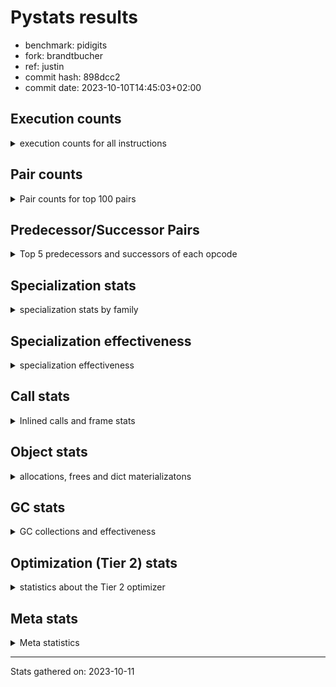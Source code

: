 
# Pystats results

- benchmark: pidigits
- fork: brandtbucher
- ref: justin
- commit hash: 898dcc2
- commit date: 2023-10-10T14:45:03+02:00

## Execution counts

<details>
<summary> execution counts for all instructions </summary>

|Name | Count | Self | Cumulative | Miss ratio | 
|---|---:|---:|---:|---:|
| LOAD_FAST | 5,126,580 | 17.1% | 17.1% |  |
| BINARY_OP_MULTIPLY_INT | 4,111,140 | 13.7% | 30.7% |  |
| LOAD_FAST_LOAD_FAST | 3,194,940 | 10.6% | 41.4% |  |
| BINARY_OP_ADD_INT | 3,075,540 | 10.2% | 51.6% |  |
| LOAD_CONST | 2,977,860 | 9.9% | 61.5% |  |
| STORE_FAST_STORE_FAST | 2,219,040 | 7.4% | 68.9% |  |
| RETURN_VALUE | 1,423,500 | 4.7% | 73.6% |  |
| RESUME_CHECK | 1,254,300 | 4.2% | 77.8% |  |
| UNPACK_SEQUENCE_TUPLE | 964,920 | 3.2% | 81.0% |  |
| BINARY_OP | 796,520 | 2.6% | 83.6% |  |
| BUILD_TUPLE | 747,000 | 2.5% | 86.1% |  |
| CALL_PY_EXACT_ARGS | 736,140 | 2.4% | 88.6% |  |
| LOAD_GLOBAL_MODULE | 627,520 | 2.1% | 90.6% |  |
| STORE_FAST | 627,420 | 2.1% | 92.7% |  |
| INTERPRETER_EXIT | 518,160 | 1.7% | 94.5% |  |
| ENTER_EXECUTOR | 409,140 | 1.4% | 95.8% |  |
| POP_JUMP_IF_FALSE | 398,220 | 1.3% | 97.1% |  |
| COMPARE_OP_INT | 398,220 | 1.3% | 98.5% |  |
| POP_TOP | 120,120 | 0.4% | 98.9% |  |
| YIELD_VALUE | 120,000 | 0.4% | 99.3% |  |
| LOAD_GLOBAL_BUILTIN | 109,020 | 0.4% | 99.6% |  |
| CALL_BUILTIN_FAST | 108,900 | 0.4% | 100.0% |  |
| CALL | 560 | 0.0% | 100.0% |  |
| PUSH_NULL | 300 | 0.0% | 100.0% |  |
| LOAD_GLOBAL | 180 | 0.0% | 100.0% |  |
| NOP | 120 | 0.0% | 100.0% |  |
| LOAD_DEREF | 120 | 0.0% | 100.0% |  |
| CALL_BUILTIN_CLASS | 120 | 0.0% | 100.0% |  |
| LOAD_ATTR_MODULE | 100 | 0.0% | 100.0% |  |
| RETURN_GENERATOR | 60 | 0.0% | 100.0% |  |
| RERAISE | 60 | 0.0% | 100.0% |  |
| MAKE_FUNCTION | 60 | 0.0% | 100.0% |  |
| LOAD_ATTR | 60 | 0.0% | 100.0% |  |
| COPY_FREE_VARS | 60 | 0.0% | 100.0% |  |
| CALL_INTRINSIC_1 | 60 | 0.0% | 100.0% |  |
| CALL_FUNCTION_EX | 60 | 0.0% | 100.0% |  |
| BINARY_OP_SUBTRACT_FLOAT | 60 | 0.0% | 100.0% |  |
| COMPARE_OP | 20 | 0.0% | 100.0% |  |


</details>

## Pair counts

<details>
<summary> Pair counts for top 100 pairs </summary>

|Pair | Count | Self | Cumulative | 
|---|---:|---:|---:|
| LOAD_FAST_LOAD_FAST BINARY_OP_MULTIPLY_INT | 3,194,940 | 10.6% | 10.6% |
| LOAD_FAST BINARY_OP_ADD_INT | 1,592,640 | 5.3% | 15.9% |
| BINARY_OP_MULTIPLY_INT LOAD_FAST | 1,592,640 | 5.3% | 21.2% |
| BINARY_OP_ADD_INT LOAD_FAST_LOAD_FAST | 1,254,120 | 4.2% | 25.4% |
| RESUME_CHECK LOAD_FAST | 1,134,120 | 3.8% | 29.2% |
| STORE_FAST_STORE_FAST LOAD_FAST_LOAD_FAST | 1,025,220 | 3.4% | 32.6% |
| UNPACK_SEQUENCE_TUPLE STORE_FAST_STORE_FAST | 964,920 | 3.2% | 35.8% |
| STORE_FAST_STORE_FAST STORE_FAST_STORE_FAST | 964,920 | 3.2% | 39.0% |
| LOAD_FAST UNPACK_SEQUENCE_TUPLE | 964,920 | 3.2% | 42.2% |
| LOAD_FAST BINARY_OP_MULTIPLY_INT | 916,200 | 3.0% | 45.2% |
| LOAD_CONST LOAD_FAST | 916,200 | 3.0% | 48.3% |
| BINARY_OP_MULTIPLY_INT LOAD_CONST | 916,200 | 3.0% | 51.3% |
| BINARY_OP_MULTIPLY_INT LOAD_FAST_LOAD_FAST | 915,600 | 3.0% | 54.4% |
| LOAD_FAST LOAD_CONST | 905,280 | 3.0% | 57.4% |
| BINARY_OP_ADD_INT BINARY_OP | 796,320 | 2.6% | 60.0% |
| BINARY_OP RETURN_VALUE | 796,320 | 2.6% | 62.7% |
| LOAD_CONST BINARY_OP_ADD_INT | 796,200 | 2.6% | 65.3% |
| CALL_PY_EXACT_ARGS RESUME_CHECK | 736,080 | 2.4% | 67.8% |
| BINARY_OP_MULTIPLY_INT BINARY_OP_ADD_INT | 686,700 | 2.3% | 70.1% |
| LOAD_CONST LOAD_CONST | 638,100 | 2.1% | 72.2% |
| RETURN_VALUE STORE_FAST | 627,120 | 2.1% | 74.3% |
| BUILD_TUPLE RETURN_VALUE | 627,000 | 2.1% | 76.4% |
| BINARY_OP_ADD_INT BUILD_TUPLE | 627,000 | 2.1% | 78.5% |
| STORE_FAST LOAD_FAST | 518,340 | 1.7% | 80.2% |
| CACHE RESUME_CHECK | 518,100 | 1.7% | 81.9% |
| LOAD_GLOBAL_MODULE LOAD_FAST | 507,180 | 1.7% | 83.6% |
| LOAD_CONST CALL_PY_EXACT_ARGS | 507,120 | 1.7% | 85.3% |
| COMPARE_OP_INT POP_JUMP_IF_FALSE | 398,220 | 1.3% | 86.6% |
| RETURN_VALUE INTERPRETER_EXIT | 398,160 | 1.3% | 87.9% |
| RETURN_VALUE COMPARE_OP_INT | 398,160 | 1.3% | 89.2% |
| LOAD_FAST LOAD_GLOBAL_MODULE | 398,160 | 1.3% | 90.6% |
| BINARY_OP_ADD_INT LOAD_CONST | 398,100 | 1.3% | 91.9% |
| POP_JUMP_IF_FALSE ENTER_EXECUTOR | 289,200 | 1.0% | 92.9% |
| ENTER_EXECUTOR STORE_FAST_STORE_FAST | 289,200 | 1.0% | 93.8% |
| STORE_FAST_STORE_FAST LOAD_FAST | 228,900 | 0.8% | 94.6% |
| LOAD_GLOBAL_MODULE LOAD_CONST | 120,060 | 0.4% | 95.0% |
| YIELD_VALUE INTERPRETER_EXIT | 120,000 | 0.4% | 95.4% |
| LOAD_FAST YIELD_VALUE | 120,000 | 0.4% | 95.8% |
| LOAD_FAST CALL_PY_EXACT_ARGS | 120,000 | 0.4% | 96.2% |
| LOAD_CONST BUILD_TUPLE | 120,000 | 0.4% | 96.6% |
| BUILD_TUPLE LOAD_FAST | 120,000 | 0.4% | 97.0% |
| RESUME_CHECK POP_TOP | 119,940 | 0.4% | 97.4% |
| POP_TOP ENTER_EXECUTOR | 119,940 | 0.4% | 97.8% |
| POP_JUMP_IF_FALSE LOAD_GLOBAL_MODULE | 108,960 | 0.4% | 98.1% |
| STORE_FAST LOAD_GLOBAL_MODULE | 108,940 | 0.4% | 98.5% |
| LOAD_GLOBAL_BUILTIN LOAD_FAST | 108,900 | 0.4% | 98.9% |
| LOAD_FAST CALL_BUILTIN_FAST | 108,900 | 0.4% | 99.2% |
| CALL_BUILTIN_FAST CALL_PY_EXACT_ARGS | 108,900 | 0.4% | 99.6% |
| ENTER_EXECUTOR LOAD_GLOBAL_BUILTIN | 108,840 | 0.4% | 99.9% |
| ENTER_EXECUTOR LOAD_GLOBAL_MODULE | 11,100 | 0.0% | 100.0% |
| PUSH_NULL CALL | 240 | 0.0% | 100.0% |
| LOAD_FAST PUSH_NULL | 180 | 0.0% | 100.0% |
| BINARY_OP BINARY_OP | 180 | 0.0% | 100.0% |
| CALL CALL | 160 | 0.0% | 100.0% |
| LOAD_GLOBAL LOAD_GLOBAL_MODULE | 120 | 0.0% | 100.0% |
| CALL_BUILTIN_CLASS RETURN_VALUE | 120 | 0.0% | 100.0% |
| CALL POP_TOP | 120 | 0.0% | 100.0% |
| CALL CALL_BUILTIN_CLASS | 120 | 0.0% | 100.0% |
| RESUME_CHECK LOAD_GLOBAL_BUILTIN | 80 | 0.0% | 100.0% |
| LOAD_GLOBAL_MODULE CALL_PY_EXACT_ARGS | 80 | 0.0% | 100.0% |
| STORE_FAST NOP | 60 | 0.0% | 100.0% |
| STORE_FAST LOAD_DEREF | 60 | 0.0% | 100.0% |
| RETURN_GENERATOR LOAD_FAST | 60 | 0.0% | 100.0% |
| RESUME_CHECK LOAD_GLOBAL | 60 | 0.0% | 100.0% |
| RESUME_CHECK LOAD_CONST | 60 | 0.0% | 100.0% |
| PUSH_NULL LOAD_FAST | 60 | 0.0% | 100.0% |
| POP_TOP RESUME_CHECK | 60 | 0.0% | 100.0% |
| POP_TOP NOP | 60 | 0.0% | 100.0% |
| POP_TOP LOAD_FAST | 60 | 0.0% | 100.0% |
| POP_JUMP_IF_FALSE LOAD_FAST | 60 | 0.0% | 100.0% |
| NOP LOAD_GLOBAL_MODULE | 60 | 0.0% | 100.0% |
| NOP LOAD_DEREF | 60 | 0.0% | 100.0% |
| LOAD_GLOBAL_MODULE LOAD_ATTR_MODULE | 60 | 0.0% | 100.0% |
| LOAD_GLOBAL_BUILTIN LOAD_CONST | 60 | 0.0% | 100.0% |
| LOAD_FAST RETURN_VALUE | 60 | 0.0% | 100.0% |
| LOAD_FAST LOAD_GLOBAL_BUILTIN | 60 | 0.0% | 100.0% |
| LOAD_FAST CALL_FUNCTION_EX | 60 | 0.0% | 100.0% |
| LOAD_FAST CALL | 60 | 0.0% | 100.0% |
| LOAD_DEREF STORE_FAST | 60 | 0.0% | 100.0% |
| LOAD_DEREF PUSH_NULL | 60 | 0.0% | 100.0% |
| LOAD_CONST STORE_FAST | 60 | 0.0% | 100.0% |
| LOAD_CONST MAKE_FUNCTION | 60 | 0.0% | 100.0% |
| LOAD_CONST CALL | 60 | 0.0% | 100.0% |
| LOAD_ATTR_MODULE STORE_FAST | 60 | 0.0% | 100.0% |
| COPY_FREE_VARS RESUME_CHECK | 60 | 0.0% | 100.0% |
| CALL_PY_EXACT_ARGS RETURN_GENERATOR | 60 | 0.0% | 100.0% |
| CALL_INTRINSIC_1 RERAISE | 60 | 0.0% | 100.0% |
| CALL_FUNCTION_EX COPY_FREE_VARS | 60 | 0.0% | 100.0% |
| CALL STORE_FAST | 60 | 0.0% | 100.0% |
| CALL LOAD_FAST | 60 | 0.0% | 100.0% |
| CACHE POP_TOP | 60 | 0.0% | 100.0% |
| CACHE CALL_INTRINSIC_1 | 60 | 0.0% | 100.0% |
| BINARY_OP_SUBTRACT_FLOAT STORE_FAST | 60 | 0.0% | 100.0% |
| RETURN_VALUE LOAD_GLOBAL | 40 | 0.0% | 100.0% |
| RESUME_CHECK LOAD_GLOBAL_MODULE | 40 | 0.0% | 100.0% |
| MAKE_FUNCTION LOAD_GLOBAL_MODULE | 40 | 0.0% | 100.0% |
| LOAD_GLOBAL_MODULE LOAD_GLOBAL_MODULE | 40 | 0.0% | 100.0% |
| LOAD_GLOBAL_MODULE LOAD_ATTR | 40 | 0.0% | 100.0% |
| LOAD_GLOBAL_MODULE CALL | 40 | 0.0% | 100.0% |
| LOAD_GLOBAL_BUILTIN LOAD_GLOBAL_MODULE | 40 | 0.0% | 100.0% |


</details>

## Predecessor/Successor Pairs

<details>
<summary> Top 5 predecessors and successors of each opcode </summary>

### CACHE

<details>
<summary> Successors and predecessors for CACHE </summary>

|Predecessors | Count | Percentage | 
|---|---:|---:|

|Successors | Count | Percentage | 
|---|---:|---:|
| RESUME_CHECK | 518,100 | 100.0% |
| POP_TOP | 60 | 0.0% |
| CALL_INTRINSIC_1 | 60 | 0.0% |


</details>

### INTERPRETER_EXIT

<details>
<summary> Successors and predecessors for INTERPRETER_EXIT </summary>

|Predecessors | Count | Percentage | 
|---|---:|---:|
| RETURN_VALUE | 398,160 | 76.8% |
| YIELD_VALUE | 120,000 | 23.2% |

|Successors | Count | Percentage | 
|---|---:|---:|


</details>

### MAKE_FUNCTION

<details>
<summary> Successors and predecessors for MAKE_FUNCTION </summary>

|Predecessors | Count | Percentage | 
|---|---:|---:|
| LOAD_CONST | 60 | 100.0% |

|Successors | Count | Percentage | 
|---|---:|---:|
| LOAD_GLOBAL_MODULE | 40 | 66.7% |
| LOAD_GLOBAL | 20 | 33.3% |


</details>

### NOP

<details>
<summary> Successors and predecessors for NOP </summary>

|Predecessors | Count | Percentage | 
|---|---:|---:|
| STORE_FAST | 60 | 50.0% |
| POP_TOP | 60 | 50.0% |

|Successors | Count | Percentage | 
|---|---:|---:|
| LOAD_GLOBAL_MODULE | 60 | 50.0% |
| LOAD_DEREF | 60 | 50.0% |


</details>

### POP_TOP

<details>
<summary> Successors and predecessors for POP_TOP </summary>

|Predecessors | Count | Percentage | 
|---|---:|---:|
| RESUME_CHECK | 119,940 | 99.9% |
| CALL | 120 | 0.1% |
| CACHE | 60 | 0.0% |

|Successors | Count | Percentage | 
|---|---:|---:|
| ENTER_EXECUTOR | 119,940 | 99.9% |
| RESUME_CHECK | 60 | 0.0% |
| NOP | 60 | 0.0% |
| LOAD_FAST | 60 | 0.0% |


</details>

### PUSH_NULL

<details>
<summary> Successors and predecessors for PUSH_NULL </summary>

|Predecessors | Count | Percentage | 
|---|---:|---:|
| LOAD_FAST | 180 | 60.0% |
| LOAD_DEREF | 60 | 20.0% |
| LOAD_ATTR_MODULE | 40 | 13.3% |
| LOAD_ATTR | 20 | 6.7% |

|Successors | Count | Percentage | 
|---|---:|---:|
| CALL | 240 | 80.0% |
| LOAD_FAST | 60 | 20.0% |


</details>

### RETURN_GENERATOR

<details>
<summary> Successors and predecessors for RETURN_GENERATOR </summary>

|Predecessors | Count | Percentage | 
|---|---:|---:|
| CALL_PY_EXACT_ARGS | 60 | 100.0% |

|Successors | Count | Percentage | 
|---|---:|---:|
| LOAD_FAST | 60 | 100.0% |


</details>

### RETURN_VALUE

<details>
<summary> Successors and predecessors for RETURN_VALUE </summary>

|Predecessors | Count | Percentage | 
|---|---:|---:|
| BINARY_OP | 796,320 | 55.9% |
| BUILD_TUPLE | 627,000 | 44.0% |
| CALL_BUILTIN_CLASS | 120 | 0.0% |
| LOAD_FAST | 60 | 0.0% |

|Successors | Count | Percentage | 
|---|---:|---:|
| STORE_FAST | 627,120 | 44.1% |
| INTERPRETER_EXIT | 398,160 | 28.0% |
| COMPARE_OP_INT | 398,160 | 28.0% |
| LOAD_GLOBAL | 40 | 0.0% |
| LOAD_GLOBAL_MODULE | 20 | 0.0% |


</details>

### BINARY_OP

<details>
<summary> Successors and predecessors for BINARY_OP </summary>

|Predecessors | Count | Percentage | 
|---|---:|---:|
| BINARY_OP_ADD_INT | 796,320 | 100.0% |
| BINARY_OP | 180 | 0.0% |
| LOAD_FAST | 20 | 0.0% |

|Successors | Count | Percentage | 
|---|---:|---:|
| RETURN_VALUE | 796,320 | 100.0% |
| BINARY_OP | 180 | 0.0% |
| BINARY_OP_SUBTRACT_FLOAT | 20 | 0.0% |


</details>

### BUILD_TUPLE

<details>
<summary> Successors and predecessors for BUILD_TUPLE </summary>

|Predecessors | Count | Percentage | 
|---|---:|---:|
| BINARY_OP_ADD_INT | 627,000 | 83.9% |
| LOAD_CONST | 120,000 | 16.1% |

|Successors | Count | Percentage | 
|---|---:|---:|
| RETURN_VALUE | 627,000 | 83.9% |
| LOAD_FAST | 120,000 | 16.1% |


</details>

### CALL

<details>
<summary> Successors and predecessors for CALL </summary>

|Predecessors | Count | Percentage | 
|---|---:|---:|
| PUSH_NULL | 240 | 42.9% |
| CALL | 160 | 28.6% |
| LOAD_FAST | 60 | 10.7% |
| LOAD_CONST | 60 | 10.7% |
| LOAD_GLOBAL_MODULE | 40 | 7.1% |

|Successors | Count | Percentage | 
|---|---:|---:|
| CALL | 160 | 28.6% |
| POP_TOP | 120 | 21.4% |
| CALL_BUILTIN_CLASS | 120 | 21.4% |
| STORE_FAST | 60 | 10.7% |
| LOAD_FAST | 60 | 10.7% |


</details>

### CALL_FUNCTION_EX

<details>
<summary> Successors and predecessors for CALL_FUNCTION_EX </summary>

|Predecessors | Count | Percentage | 
|---|---:|---:|
| LOAD_FAST | 60 | 100.0% |

|Successors | Count | Percentage | 
|---|---:|---:|
| COPY_FREE_VARS | 60 | 100.0% |


</details>

### CALL_INTRINSIC_1

<details>
<summary> Successors and predecessors for CALL_INTRINSIC_1 </summary>

|Predecessors | Count | Percentage | 
|---|---:|---:|
| CACHE | 60 | 100.0% |

|Successors | Count | Percentage | 
|---|---:|---:|
| RERAISE | 60 | 100.0% |


</details>

### COMPARE_OP

<details>
<summary> Successors and predecessors for COMPARE_OP </summary>

|Predecessors | Count | Percentage | 
|---|---:|---:|
| LOAD_CONST | 20 | 100.0% |

|Successors | Count | Percentage | 
|---|---:|---:|
| COMPARE_OP_INT | 20 | 100.0% |


</details>

### COPY_FREE_VARS

<details>
<summary> Successors and predecessors for COPY_FREE_VARS </summary>

|Predecessors | Count | Percentage | 
|---|---:|---:|
| CALL_FUNCTION_EX | 60 | 100.0% |

|Successors | Count | Percentage | 
|---|---:|---:|
| RESUME_CHECK | 60 | 100.0% |


</details>

### ENTER_EXECUTOR

<details>
<summary> Successors and predecessors for ENTER_EXECUTOR </summary>

|Predecessors | Count | Percentage | 
|---|---:|---:|
| POP_JUMP_IF_FALSE | 289,200 | 70.7% |
| POP_TOP | 119,940 | 29.3% |

|Successors | Count | Percentage | 
|---|---:|---:|
| STORE_FAST_STORE_FAST | 289,200 | 70.7% |
| LOAD_GLOBAL_BUILTIN | 108,840 | 26.6% |
| LOAD_GLOBAL_MODULE | 11,100 | 2.7% |


</details>

### LOAD_ATTR

<details>
<summary> Successors and predecessors for LOAD_ATTR </summary>

|Predecessors | Count | Percentage | 
|---|---:|---:|
| LOAD_GLOBAL_MODULE | 40 | 66.7% |
| LOAD_GLOBAL | 20 | 33.3% |

|Successors | Count | Percentage | 
|---|---:|---:|
| LOAD_ATTR_MODULE | 40 | 66.7% |
| PUSH_NULL | 20 | 33.3% |


</details>

### LOAD_CONST

<details>
<summary> Successors and predecessors for LOAD_CONST </summary>

|Predecessors | Count | Percentage | 
|---|---:|---:|
| BINARY_OP_MULTIPLY_INT | 916,200 | 30.8% |
| LOAD_FAST | 905,280 | 30.4% |
| LOAD_CONST | 638,100 | 21.4% |
| BINARY_OP_ADD_INT | 398,100 | 13.4% |
| LOAD_GLOBAL_MODULE | 120,060 | 4.0% |

|Successors | Count | Percentage | 
|---|---:|---:|
| LOAD_FAST | 916,200 | 30.8% |
| BINARY_OP_ADD_INT | 796,200 | 26.7% |
| LOAD_CONST | 638,100 | 21.4% |
| CALL_PY_EXACT_ARGS | 507,120 | 17.0% |
| BUILD_TUPLE | 120,000 | 4.0% |


</details>

### LOAD_DEREF

<details>
<summary> Successors and predecessors for LOAD_DEREF </summary>

|Predecessors | Count | Percentage | 
|---|---:|---:|
| STORE_FAST | 60 | 50.0% |
| NOP | 60 | 50.0% |

|Successors | Count | Percentage | 
|---|---:|---:|
| STORE_FAST | 60 | 50.0% |
| PUSH_NULL | 60 | 50.0% |


</details>

### LOAD_FAST

<details>
<summary> Successors and predecessors for LOAD_FAST </summary>

|Predecessors | Count | Percentage | 
|---|---:|---:|
| BINARY_OP_MULTIPLY_INT | 1,592,640 | 31.1% |
| RESUME_CHECK | 1,134,120 | 22.1% |
| LOAD_CONST | 916,200 | 17.9% |
| STORE_FAST | 518,340 | 10.1% |
| LOAD_GLOBAL_MODULE | 507,180 | 9.9% |

|Successors | Count | Percentage | 
|---|---:|---:|
| BINARY_OP_ADD_INT | 1,592,640 | 31.1% |
| UNPACK_SEQUENCE_TUPLE | 964,920 | 18.8% |
| BINARY_OP_MULTIPLY_INT | 916,200 | 17.9% |
| LOAD_CONST | 905,280 | 17.7% |
| LOAD_GLOBAL_MODULE | 398,160 | 7.8% |


</details>

### LOAD_FAST_LOAD_FAST

<details>
<summary> Successors and predecessors for LOAD_FAST_LOAD_FAST </summary>

|Predecessors | Count | Percentage | 
|---|---:|---:|
| BINARY_OP_ADD_INT | 1,254,120 | 39.3% |
| STORE_FAST_STORE_FAST | 1,025,220 | 32.1% |
| BINARY_OP_MULTIPLY_INT | 915,600 | 28.7% |

|Successors | Count | Percentage | 
|---|---:|---:|
| BINARY_OP_MULTIPLY_INT | 3,194,940 | 100.0% |


</details>

### LOAD_GLOBAL

<details>
<summary> Successors and predecessors for LOAD_GLOBAL </summary>

|Predecessors | Count | Percentage | 
|---|---:|---:|
| RESUME_CHECK | 60 | 33.3% |
| RETURN_VALUE | 40 | 22.2% |
| STORE_FAST | 20 | 11.1% |
| MAKE_FUNCTION | 20 | 11.1% |
| LOAD_GLOBAL_MODULE | 20 | 11.1% |

|Successors | Count | Percentage | 
|---|---:|---:|
| LOAD_GLOBAL_MODULE | 120 | 66.7% |
| LOAD_GLOBAL_BUILTIN | 40 | 22.2% |
| LOAD_ATTR | 20 | 11.1% |


</details>

### POP_JUMP_IF_FALSE

<details>
<summary> Successors and predecessors for POP_JUMP_IF_FALSE </summary>

|Predecessors | Count | Percentage | 
|---|---:|---:|
| COMPARE_OP_INT | 398,220 | 100.0% |

|Successors | Count | Percentage | 
|---|---:|---:|
| ENTER_EXECUTOR | 289,200 | 72.6% |
| LOAD_GLOBAL_MODULE | 108,960 | 27.4% |
| LOAD_FAST | 60 | 0.0% |


</details>

### RERAISE

<details>
<summary> Successors and predecessors for RERAISE </summary>

|Predecessors | Count | Percentage | 
|---|---:|---:|
| CALL_INTRINSIC_1 | 60 | 100.0% |

|Successors | Count | Percentage | 
|---|---:|---:|


</details>

### STORE_FAST

<details>
<summary> Successors and predecessors for STORE_FAST </summary>

|Predecessors | Count | Percentage | 
|---|---:|---:|
| RETURN_VALUE | 627,120 | 100.0% |
| LOAD_DEREF | 60 | 0.0% |
| LOAD_CONST | 60 | 0.0% |
| LOAD_ATTR_MODULE | 60 | 0.0% |
| CALL | 60 | 0.0% |

|Successors | Count | Percentage | 
|---|---:|---:|
| LOAD_FAST | 518,340 | 82.6% |
| LOAD_GLOBAL_MODULE | 108,940 | 17.4% |
| NOP | 60 | 0.0% |
| LOAD_DEREF | 60 | 0.0% |
| LOAD_GLOBAL | 20 | 0.0% |


</details>

### STORE_FAST_STORE_FAST

<details>
<summary> Successors and predecessors for STORE_FAST_STORE_FAST </summary>

|Predecessors | Count | Percentage | 
|---|---:|---:|
| UNPACK_SEQUENCE_TUPLE | 964,920 | 43.5% |
| STORE_FAST_STORE_FAST | 964,920 | 43.5% |
| ENTER_EXECUTOR | 289,200 | 13.0% |

|Successors | Count | Percentage | 
|---|---:|---:|
| LOAD_FAST_LOAD_FAST | 1,025,220 | 46.2% |
| STORE_FAST_STORE_FAST | 964,920 | 43.5% |
| LOAD_FAST | 228,900 | 10.3% |


</details>

### YIELD_VALUE

<details>
<summary> Successors and predecessors for YIELD_VALUE </summary>

|Predecessors | Count | Percentage | 
|---|---:|---:|
| LOAD_FAST | 120,000 | 100.0% |

|Successors | Count | Percentage | 
|---|---:|---:|
| INTERPRETER_EXIT | 120,000 | 100.0% |


</details>

### BINARY_OP_ADD_INT

<details>
<summary> Successors and predecessors for BINARY_OP_ADD_INT </summary>

|Predecessors | Count | Percentage | 
|---|---:|---:|
| LOAD_FAST | 1,592,640 | 51.8% |
| LOAD_CONST | 796,200 | 25.9% |
| BINARY_OP_MULTIPLY_INT | 686,700 | 22.3% |

|Successors | Count | Percentage | 
|---|---:|---:|
| LOAD_FAST_LOAD_FAST | 1,254,120 | 40.8% |
| BINARY_OP | 796,320 | 25.9% |
| BUILD_TUPLE | 627,000 | 20.4% |
| LOAD_CONST | 398,100 | 12.9% |


</details>

### BINARY_OP_MULTIPLY_INT

<details>
<summary> Successors and predecessors for BINARY_OP_MULTIPLY_INT </summary>

|Predecessors | Count | Percentage | 
|---|---:|---:|
| LOAD_FAST_LOAD_FAST | 3,194,940 | 77.7% |
| LOAD_FAST | 916,200 | 22.3% |

|Successors | Count | Percentage | 
|---|---:|---:|
| LOAD_FAST | 1,592,640 | 38.7% |
| LOAD_CONST | 916,200 | 22.3% |
| LOAD_FAST_LOAD_FAST | 915,600 | 22.3% |
| BINARY_OP_ADD_INT | 686,700 | 16.7% |


</details>

### BINARY_OP_SUBTRACT_FLOAT

<details>
<summary> Successors and predecessors for BINARY_OP_SUBTRACT_FLOAT </summary>

|Predecessors | Count | Percentage | 
|---|---:|---:|
| LOAD_FAST | 40 | 66.7% |
| BINARY_OP | 20 | 33.3% |

|Successors | Count | Percentage | 
|---|---:|---:|
| STORE_FAST | 60 | 100.0% |


</details>

### CALL_BUILTIN_CLASS

<details>
<summary> Successors and predecessors for CALL_BUILTIN_CLASS </summary>

|Predecessors | Count | Percentage | 
|---|---:|---:|
| CALL | 120 | 100.0% |

|Successors | Count | Percentage | 
|---|---:|---:|
| RETURN_VALUE | 120 | 100.0% |


</details>

### CALL_BUILTIN_FAST

<details>
<summary> Successors and predecessors for CALL_BUILTIN_FAST </summary>

|Predecessors | Count | Percentage | 
|---|---:|---:|
| LOAD_FAST | 108,900 | 100.0% |

|Successors | Count | Percentage | 
|---|---:|---:|
| CALL_PY_EXACT_ARGS | 108,900 | 100.0% |


</details>

### CALL_PY_EXACT_ARGS

<details>
<summary> Successors and predecessors for CALL_PY_EXACT_ARGS </summary>

|Predecessors | Count | Percentage | 
|---|---:|---:|
| LOAD_CONST | 507,120 | 68.9% |
| LOAD_FAST | 120,000 | 16.3% |
| CALL_BUILTIN_FAST | 108,900 | 14.8% |
| LOAD_GLOBAL_MODULE | 80 | 0.0% |
| CALL | 40 | 0.0% |

|Successors | Count | Percentage | 
|---|---:|---:|
| RESUME_CHECK | 736,080 | 100.0% |
| RETURN_GENERATOR | 60 | 0.0% |


</details>

### COMPARE_OP_INT

<details>
<summary> Successors and predecessors for COMPARE_OP_INT </summary>

|Predecessors | Count | Percentage | 
|---|---:|---:|
| RETURN_VALUE | 398,160 | 100.0% |
| LOAD_CONST | 40 | 0.0% |
| COMPARE_OP | 20 | 0.0% |

|Successors | Count | Percentage | 
|---|---:|---:|
| POP_JUMP_IF_FALSE | 398,220 | 100.0% |


</details>

### LOAD_ATTR_MODULE

<details>
<summary> Successors and predecessors for LOAD_ATTR_MODULE </summary>

|Predecessors | Count | Percentage | 
|---|---:|---:|
| LOAD_GLOBAL_MODULE | 60 | 60.0% |
| LOAD_ATTR | 40 | 40.0% |

|Successors | Count | Percentage | 
|---|---:|---:|
| STORE_FAST | 60 | 60.0% |
| PUSH_NULL | 40 | 40.0% |


</details>

### LOAD_GLOBAL_BUILTIN

<details>
<summary> Successors and predecessors for LOAD_GLOBAL_BUILTIN </summary>

|Predecessors | Count | Percentage | 
|---|---:|---:|
| ENTER_EXECUTOR | 108,840 | 99.8% |
| RESUME_CHECK | 80 | 0.1% |
| LOAD_FAST | 60 | 0.1% |
| LOAD_GLOBAL | 40 | 0.0% |

|Successors | Count | Percentage | 
|---|---:|---:|
| LOAD_FAST | 108,900 | 99.9% |
| LOAD_CONST | 60 | 0.1% |
| LOAD_GLOBAL_MODULE | 40 | 0.0% |
| LOAD_GLOBAL | 20 | 0.0% |


</details>

### LOAD_GLOBAL_MODULE

<details>
<summary> Successors and predecessors for LOAD_GLOBAL_MODULE </summary>

|Predecessors | Count | Percentage | 
|---|---:|---:|
| LOAD_FAST | 398,160 | 63.4% |
| POP_JUMP_IF_FALSE | 108,960 | 17.4% |
| STORE_FAST | 108,940 | 17.4% |
| ENTER_EXECUTOR | 11,100 | 1.8% |
| LOAD_GLOBAL | 120 | 0.0% |

|Successors | Count | Percentage | 
|---|---:|---:|
| LOAD_FAST | 507,180 | 80.8% |
| LOAD_CONST | 120,060 | 19.1% |
| CALL_PY_EXACT_ARGS | 80 | 0.0% |
| LOAD_ATTR_MODULE | 60 | 0.0% |
| LOAD_GLOBAL_MODULE | 40 | 0.0% |


</details>

### RESUME_CHECK

<details>
<summary> Successors and predecessors for RESUME_CHECK </summary>

|Predecessors | Count | Percentage | 
|---|---:|---:|
| CALL_PY_EXACT_ARGS | 736,080 | 58.7% |
| CACHE | 518,100 | 41.3% |
| POP_TOP | 60 | 0.0% |
| COPY_FREE_VARS | 60 | 0.0% |

|Successors | Count | Percentage | 
|---|---:|---:|
| LOAD_FAST | 1,134,120 | 90.4% |
| POP_TOP | 119,940 | 9.6% |
| LOAD_GLOBAL_BUILTIN | 80 | 0.0% |
| LOAD_GLOBAL | 60 | 0.0% |
| LOAD_CONST | 60 | 0.0% |


</details>

### UNPACK_SEQUENCE_TUPLE

<details>
<summary> Successors and predecessors for UNPACK_SEQUENCE_TUPLE </summary>

|Predecessors | Count | Percentage | 
|---|---:|---:|
| LOAD_FAST | 964,920 | 100.0% |

|Successors | Count | Percentage | 
|---|---:|---:|
| STORE_FAST_STORE_FAST | 964,920 | 100.0% |


</details>


</details>

## Specialization stats

<details>
<summary> specialization stats by family </summary>

### BINARY_OP

<details>
<summary> specialization stats for BINARY_OP family </summary>

|Kind | Count | Ratio | 
|---|---|---|
| specialization.deferred |       796320 | 6.7% |
|          hit |     11038260 | 93.3% |

#### Specialization attempts

| | Count | Ratio | 
|---|---:|---:|
| Success | 20 | 10.0% |
| Failure | 180 | 90.0% |

|Failure kind | Count | Ratio | 
|---|---:|---:|
| floor divide | 180 | 100.0% |


</details>

### CALL

<details>
<summary> specialization stats for CALL family </summary>

|Kind | Count | Ratio | 
|---|---|---|
| specialization.deferred |          360 | 0.0% |
|          hit |      1952640 | 100.0% |

#### Specialization attempts

| | Count | Ratio | 
|---|---:|---:|
| Success | 80 | 40.0% |
| Failure | 120 | 60.0% |

|Failure kind | Count | Ratio | 
|---|---:|---:|
| cfunc noargs | 60 | 50.0% |
| class no vectorcall | 40 | 33.3% |
| other | 20 | 16.7% |


</details>

### COMPARE_OP

<details>
<summary> specialization stats for COMPARE_OP family </summary>

|Kind | Count | Ratio | 
|---|---|---|
|          hit |       518160 | 100.0% |

#### Specialization attempts

| | Count | Ratio | 
|---|---:|---:|
| Success | 20 | 100.0% |
| Failure | 0 | 0.0% |

|Failure kind | Count | Ratio | 
|---|---:|---:|


</details>

### LOAD_ATTR

<details>
<summary> specialization stats for LOAD_ATTR family </summary>

|Kind | Count | Ratio | 
|---|---|---|
| specialization.deferred |           20 | 12.5% |
|          hit |          100 | 62.5% |

#### Specialization attempts

| | Count | Ratio | 
|---|---:|---:|
| Success | 40 | 100.0% |
| Failure | 0 | 0.0% |

|Failure kind | Count | Ratio | 
|---|---:|---:|


</details>

### LOAD_GLOBAL

<details>
<summary> specialization stats for LOAD_GLOBAL family </summary>

|Kind | Count | Ratio | 
|---|---|---|
| specialization.deferred |           20 | 0.0% |
|          hit |      1952860 | 100.0% |

#### Specialization attempts

| | Count | Ratio | 
|---|---:|---:|
| Success | 160 | 100.0% |
| Failure | 0 | 0.0% |

|Failure kind | Count | Ratio | 
|---|---:|---:|


</details>

### POP_JUMP_IF_FALSE

<details>
<summary> specialization stats for POP_JUMP_IF_FALSE family </summary>

|Kind | Count | Ratio | 
|---|---|---|


</details>

### UNPACK_SEQUENCE

<details>
<summary> specialization stats for UNPACK_SEQUENCE family </summary>

|Kind | Count | Ratio | 
|---|---|---|
|          hit |      2072400 | 100.0% |


</details>


</details>

## Specialization effectiveness

<details>
<summary> specialization effectiveness </summary>

|Instructions | Count | Ratio | 
|---|---:|---:|
| Basic | 17,484,660 | 58.2% |
| Not specialized | 1,195,560 | 4.0% |
| Specialized | 11,385,980 | 37.9% |

### Deferred by instruction

<details>
<summary> deferred by instruction </summary>

|Name | Count | Ratio | 
|---|---:|---:|
| BINARY_OP | 796,320 | 99.9% |
| CALL | 360 | 0.0% |
| LOAD_GLOBAL | 20 | 0.0% |
| LOAD_ATTR | 20 | 0.0% |
| YIELD_VALUE | 0 | 0.0% |
| UNPACK_SEQUENCE_TUPLE | 0 | 0.0% |
| UNPACK_SEQUENCE | 0 | 0.0% |
| TO_BOOL | 0 | 0.0% |
| STORE_SUBSCR | 0 | 0.0% |
| STORE_SLICE | 0 | 0.0% |


</details>


</details>

## Call stats

<details>
<summary> Inlined calls and frame stats </summary>

| | Count | Ratio | 
|---|---:|---:|
| Calls to PyEval_EvalDefault | 518,220 | 25.0% |
| Calls to Python functions inlined | 1,554,480 | 75.0% |
| Calls via PyEval_EvalFrame (total) | 518,220 | 25.0% |
| Calls via PyEval_EvalFrame (vector) | 398,160 | 19.2% |
| Calls via PyEval_EvalFrame (generator) | 120,060 | 5.8% |
| Calls via PyEval_EvalFrame (legacy) | 0 | 0.0% |
| Calls via PyEval_EvalFrame (function vectorcall) | 398,160 | 19.2% |
| Calls via PyEval_EvalFrame (build class) | 0 | 0.0% |
| Calls via PyEval_EvalFrame (slot) | 0 | 0.0% |
| Calls via PyEval_EvalFrame (function ex) | 60 | 0.0% |
| Calls via PyEval_EvalFrame (api) | 0 | 0.0% |
| Calls via PyEval_EvalFrame (method) | 0 | 0.0% |
| Frames pushed | 1,952,640 | 94.2% |
| Frame objects created | 120 | 0.0% |


</details>

## Object stats

<details>
<summary> allocations, frees and dict materializatons </summary>

| | Count | Ratio | 
|---|---:|---:|
| Allocations from freelist | 1,036,480 | 8.5% |
| Frees to freelist | 1,036,500 |  |
| Allocations | 11,142,680 | 91.5% |
| Allocations to 512 bytes | 3,546,980 | 29.1% |
| Allocations to 4 kbytes | 2,862,840 | 23.5% |
| Allocations over 4 kbytes | 4,732,860 | 38.9% |
| Frees | 11,142,600 |  |
| New values | 0 |  |
| Interpreter increfs | 13,062,880 | 53.0% |
| Interpreter decrefs | 22,841,340 | 62.0% |
| Increfs | 11,600,560 | 47.0% |
| Decrefs | 14,001,140 | 38.0% |
| Materialize dict (on request) | 0 |  |
| Materialize dict (new key) | 0 |  |
| Materialize dict (too big) | 0 |  |
| Materialize dict (str subclass) | 0 |  |
| Dematerialize dict | 0 |  |
| Method cache hits | 16 |  |
| Method cache misses | 4 |  |
| Method cache collisions | 4 |  |
| Method cache dunder hits | 60 |  |
| Method cache dunder misses | 0 |  |


</details>

## GC stats

<details>
<summary> GC collections and effectiveness </summary>

|Generation | Collections | Objects collected | Object visits | 
|---:|---:|---:|---:|
| 0 | 0 | 0 | 0 |
| 1 | 0 | 0 | 0 |
| 2 | 0 | 0 | 0 |


</details>

## Optimization (Tier 2) stats

<details>
<summary> statistics about the Tier 2 optimizer </summary>

### Overall stats

<details>
<summary> overall stats </summary>

| | Count | Ratio | 
|---|---:|---:|
| Optimization attempts | 0 |  |
| Traces created | 0 |  |
| Traces executed | 0 |  |
| Uops executed | 0 | 0 |
| Trace stack overflow | 0 |  |
| Trace stack underflow | 0 |  |
| Trace too long | 0 |  |
| Trace too short | 0 |  |
| Inner loop found | 0 |  |
| Recursive call | 0 |  |


</details>

**Trace length histogram**

|Range | Count | Ratio | 
|---|---:|---:|
| <= 1 | 0 |  |

**Optimized trace length histogram**

|Range | Count | Ratio | 
|---|---:|---:|
| <= 1 | 0 |  |

**Trace run length histogram**

|Range | Count | Ratio | 
|---|---:|---:|
| <= 1 | 0 |  |

### Uop stats

<details>
<summary> uop stats </summary>

|Uop | Count | Self | Cumulative | 
|---|---:|---:|---:|


</details>

### Unsupported opcodes

<details>
<summary> unsupported opcodes </summary>

|Opcode | Count | 
|---|---|


</details>


</details>

## Meta stats

<details>
<summary> Meta statistics </summary>

| | Count | 
|---|---:|
| Number of data files | 20 |


</details>

---
Stats gathered on: 2023-10-11

